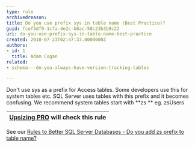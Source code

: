 ```yaml
---
type: rule
archivedreason: 
title: Do you use prefix sys in table name (Best Practice)?
guid: fcef3df9-1c7a-4e2c-b8ac-58c23b3b9c22
uri: do-you-use-prefix-sys-in-table-name-best-practice
created: 2010-07-23T02:47:37.0000000Z
authors:
- id: 1
  title: Adam Cogan
related:
- schema---do-you-always-have-version-tracking-tables

---
```


Don't use sys as a prefix for Access tables. Some developers use this for system tables etc. SQL Server uses tables with this prefix and it becomes confusing. We recommend system tables start with  **zs ** eg. zsUsers



<!--endintro-->


| [Upsizing PRO](http&#58;//www.ssw.com.au/ssw/UpsizingPRO) will check this rule  |
| --- |

 See our [Rules to Better SQL Server Databases - Do you add zs prefix to table name?](http&#58;//www.ssw.com.au/ssw/Standards/Rules/RulesToBetterSQLServerDatabases.aspx#ZSPrefix)
